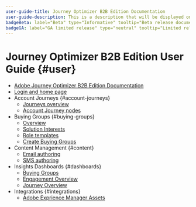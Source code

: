 ```yaml
---
user-guide-title: Journey Optimizer B2B Edition Documentation
user-guide-description: This is a description that will be displayed on the landing page.
badgeBeta: label="Beta" type="Informative" tooltip="Beta release documentation"
badgeGA: label="GA limited release" type="neutral" tooltip="Limited release GA"
---
```


# Journey Optimizer B2B Edition User Guide {#user}

+ [Adobe Journey Optimizer B2B Edition Documentation](guide-overview.md)
+ [Login and home page](home-page.md)
+ Account Journeys {#account-journeys}
    + [Journeys overview](./journeys/journey-overview.md)
    + [Account Journey nodes](./journeys/journey-nodes.md)
+ Buying Groups {#buying-groups}
    + [Overview](./buying-groups/buying-groups-overview.md)
    + [Solution Interests](./buying-groups/solution-interests.md)
    + [Role templates](./buying-groups/buying-groups-role-templates.md)
    + [Create Buying Groups](./buying-groups/buying-groups-create.md)
+ Content Management {#content}
    + [Email authoring](./content/email-authoring.md)
    + [SMS authoring](./content/sms-authoring.md)
+ Insights Dashboards {#dashboards}
    + [Buying Groups](./dashboards/buying-groups-dashboard.md)
    + [Engagement Overview](./dashboards/engagement-dashboard.md)
    + [Journey Overview](./dashboards/journeys-dashboard.md)
+ Integrations {#integrations}
    + [Adobe Exprience Manager Assets](./integrations/experience-manager-assets-integration.md)
